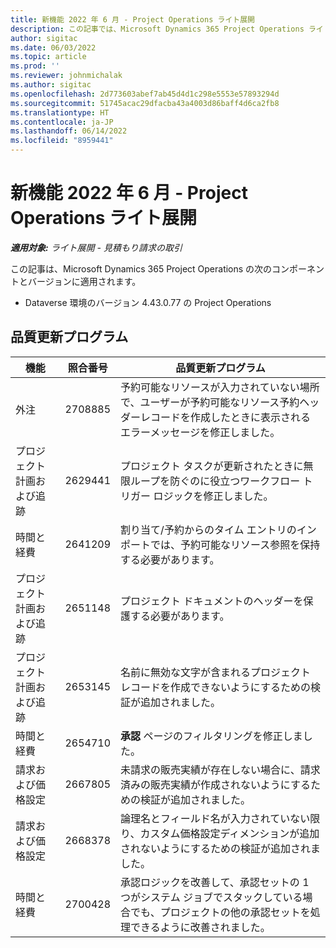 ```yaml
---
title: 新機能 2022 年 6 月 - Project Operations ライト展開
description: この記事では、Microsoft Dynamics 365 Project Operations ライト展開の 2022 年 6 月リリースで利用可能な品質更新について説明します。
author: sigitac
ms.date: 06/03/2022
ms.topic: article
ms.prod: ''
ms.reviewer: johnmichalak
ms.author: sigitac
ms.openlocfilehash: 2d773603abef7ab45d4d1c298e5553e57893294d
ms.sourcegitcommit: 51745acac29dfacba43a4003d86baff4d6ca2fb8
ms.translationtype: HT
ms.contentlocale: ja-JP
ms.lasthandoff: 06/14/2022
ms.locfileid: "8959441"
---
```

# <a name="whats-new-june-2022---project-operations-lite-deployment"></a>新機能 2022 年 6 月 - Project Operations ライト展開

_**適用対象:** ライト展開 - 見積もり請求の取引_

この記事は、Microsoft Dynamics 365 Project Operations の次のコンポーネントとバージョンに適用されます。

- Dataverse 環境のバージョン 4.43.0.77 の Project Operations

## <a name="quality-updates"></a>品質更新プログラム

| 機能 | 照合番号 | 品質更新プログラム |
| --- | --- | --- |
| 外注 | 2708885 | 予約可能なリソースが入力されていない場所で、ユーザーが予約可能なリソース予約ヘッダーレコードを作成したときに表示されるエラーメッセージを修正しました。 |
| プロジェクト計画および追跡 | 2629441 | プロジェクト タスクが更新されたときに無限ループを防ぐのに役立つワークフロー トリガー ロジックを修正しました。 |
| 時間と経費 | 2641209 | 割り当て/予約からのタイム エントリのインポートでは、予約可能なリソース参照を保持する必要があります。 |
| プロジェクト計画および追跡 | 2651148 | プロジェクト ドキュメントのヘッダーを保護する必要があります。|
| プロジェクト計画および追跡 | 2653145 | 名前に無効な文字が含まれるプロジェクト レコードを作成できないようにするための検証が追加されました。 |
| 時間と経費 | 2654710 | **承認** ページのフィルタリングを修正しました。 |
| 請求および価格設定 | 2667805 | 未請求の販売実績が存在しない場合に、請求済みの販売実績が作成されないようにするための検証が追加されました。 |
| 請求および価格設定 | 2668378 | 論理名とフィールド名が入力されていない限り、カスタム価格設定ディメンションが追加されないようにするための検証が追加されました。 |
| 時間と経費 | 2700428 | 承認ロジックを改善して、承認セットの 1 つがシステム ジョブでスタックしている場合でも、プロジェクトの他の承認セットを処理できるように改善されました。 |
